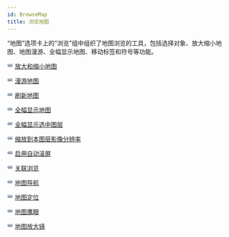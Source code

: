 ```yaml
---
id: BrowseMap
title: 浏览地图
---
```

“地图”选项卡上的“浏览”组中组织了地图浏览的工具，包括选择对象、放大缩小地图、地图漫游、全幅显示地图、移动标签和符号等功能。

![](../../img/smalltitle.png) [放大和缩小地图](ZoomInOut.htm)

![](../../img/smalltitle.png) [漫游地图](Pan.htm)

![](../../img/smalltitle.png) [刷新地图](RefreshMap.htm)

![](../../img/smalltitle.png) [全幅显示地图](EntireView.htm)

![](../../img/smalltitle.png) [全幅显示选中图层](DTt2_Entire.htm)

![](../../img/smalltitle.png) [缩放到本图层影像分辨率](ZoomtoImgResolution.htm)

![](../../img/smalltitle.png) [启用自动滚屏](Scrolling.htm)

![](../../img/smalltitle.png) [关联浏览](WindowsBinding.htm)

![](../../img/smalltitle.png) [地图导航](MapNavigation.htm)

![](../../img/smalltitle.png) [地图定位](MapLocation.htm)

![](../../img/smalltitle.png) [地图鹰眼](MapEagleEye.htm)

![](../../img/smalltitle.png) [地图放大镜](MapMagnifier.htm)

